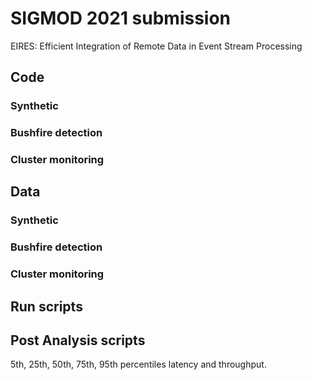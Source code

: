 # SIGMOD 2021 submission
EIRES: Efficient Integration of Remote Data in Event Stream Processing

## Code
### Synthetic
### Bushfire detection
### Cluster monitoring

## Data
### Synthetic
### Bushfire detection
### Cluster monitoring

## Run scripts
## Post Analysis scripts
5th, 25th, 50th, 75th, 95th percentiles latency and throughput.

